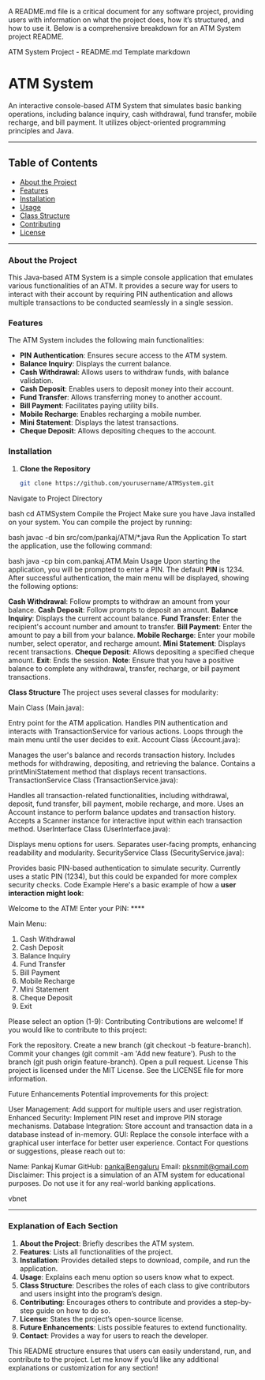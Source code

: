  A README.md file is a critical document for any software project, providing users with information on what the project does, how it’s structured, and how to use it. Below is a comprehensive breakdown for an ATM System project README.

ATM System Project - README.md Template
markdown

# ATM System

An interactive console-based ATM System that simulates basic banking operations, including balance inquiry, cash withdrawal, fund transfer, mobile recharge, and bill payment. It utilizes object-oriented programming principles and Java.

---

## Table of Contents

- [About the Project](#about-the-project)
- [Features](#features)
- [Installation](#installation)
- [Usage](#usage)
- [Class Structure](#class-structure)
- [Contributing](#contributing)
- [License](#license)
  
---

### About the Project

This Java-based ATM System is a simple console application that emulates various functionalities of an ATM. It provides a secure way for users to interact with their account by requiring PIN authentication and allows multiple transactions to be conducted seamlessly in a single session.

### Features

The ATM System includes the following main functionalities:
- **PIN Authentication**: Ensures secure access to the ATM system.
- **Balance Inquiry**: Displays the current balance.
- **Cash Withdrawal**: Allows users to withdraw funds, with balance validation.
- **Cash Deposit**: Enables users to deposit money into their account.
- **Fund Transfer**: Allows transferring money to another account.
- **Bill Payment**: Facilitates paying utility bills.
- **Mobile Recharge**: Enables recharging a mobile number.
- **Mini Statement**: Displays the latest transactions.
- **Cheque Deposit**: Allows depositing cheques to the account.

### Installation

1. **Clone the Repository**
   ```bash
   git clone https://github.com/yourusername/ATMSystem.git
Navigate to Project Directory

bash
cd ATMSystem
Compile the Project Make sure you have Java installed on your system. You can compile the project by running:

bash
javac -d bin src/com/pankaj/ATM/*.java
Run the Application To start the application, use the following command:

bash
java -cp bin com.pankaj.ATM.Main
Usage
Upon starting the application, you will be prompted to enter a PIN. The default **PIN** is 1234. After successful authentication, the main menu will be displayed, showing the following options:

**Cash Withdrawal**: Follow prompts to withdraw an amount from your balance.
**Cash Deposit**: Follow prompts to deposit an amount.
**Balance Inquiry**: Displays the current account balance.
**Fund Transfer**: Enter the recipient's account number and amount to transfer.
**Bill Payment**: Enter the amount to pay a bill from your balance.
**Mobile Recharge**: Enter your mobile number, select operator, and recharge amount.
**Mini Statement**: Displays recent transactions.
**Cheque Deposit**: Allows depositing a specified cheque amount.
**Exit**: Ends the session.
**Note**: Ensure that you have a positive balance to complete any withdrawal, transfer, recharge, or bill payment transactions.

**Class Structure**
The project uses several classes for modularity:

Main Class (Main.java):

Entry point for the ATM application.
Handles PIN authentication and interacts with TransactionService for various actions.
Loops through the main menu until the user decides to exit.
Account Class (Account.java):

Manages the user's balance and records transaction history.
Includes methods for withdrawing, depositing, and retrieving the balance.
Contains a printMiniStatement method that displays recent transactions.
TransactionService Class (TransactionService.java):

Handles all transaction-related functionalities, including withdrawal, deposit, fund transfer, bill payment, mobile recharge, and more.
Uses an Account instance to perform balance updates and transaction history.
Accepts a Scanner instance for interactive input within each transaction method.
UserInterface Class (UserInterface.java):

Displays menu options for users.
Separates user-facing prompts, enhancing readability and modularity.
SecurityService Class (SecurityService.java):

Provides basic PIN-based authentication to simulate security.
Currently uses a static PIN (1234), but this could be expanded for more complex security checks.
Code Example
Here's a basic example of how a **user interaction might look**:

Welcome to the ATM!
Enter your PIN: ****

Main Menu:
1. Cash Withdrawal
2. Cash Deposit
3. Balance Inquiry
4. Fund Transfer
5. Bill Payment
6. Mobile Recharge
7. Mini Statement
8. Cheque Deposit
9. Exit

Please select an option (1-9):
Contributing
Contributions are welcome! If you would like to contribute to this project:

Fork the repository.
Create a new branch (git checkout -b feature-branch).
Commit your changes (git commit -am 'Add new feature').
Push to the branch (git push origin feature-branch).
Open a pull request.
License
This project is licensed under the MIT License. See the LICENSE file for more information.

Future Enhancements
Potential improvements for this project:

User Management: Add support for multiple users and user registration.
Enhanced Security: Implement PIN reset and improve PIN storage mechanisms.
Database Integration: Store account and transaction data in a database instead of in-memory.
GUI: Replace the console interface with a graphical user interface for better user experience.
Contact
For questions or suggestions, please reach out to:

Name: Pankaj Kumar
GitHub: [pankajBengaluru](https://github.com/PankajBengaluru)
Email: pksnmit@gmail.com
Disclaimer: This project is a simulation of an ATM system for educational purposes. Do not use it for any real-world banking applications.

vbnet

---

### Explanation of Each Section

1. **About the Project**: Briefly describes the ATM system.
2. **Features**: Lists all functionalities of the project.
3. **Installation**: Provides detailed steps to download, compile, and run the application.
4. **Usage**: Explains each menu option so users know what to expect.
5. **Class Structure**: Describes the roles of each class to give contributors and users insight into the program’s design.
6. **Contributing**: Encourages others to contribute and provides a step-by-step guide on how to do so.
7. **License**: States the project’s open-source license.
8. **Future Enhancements**: Lists possible features to extend functionality.
9. **Contact**: Provides a way for users to reach the developer.

This README structure ensures that users can easily understand, run, and contribute to the project. Let me know if you’d like any additional explanations or customization for any section!

